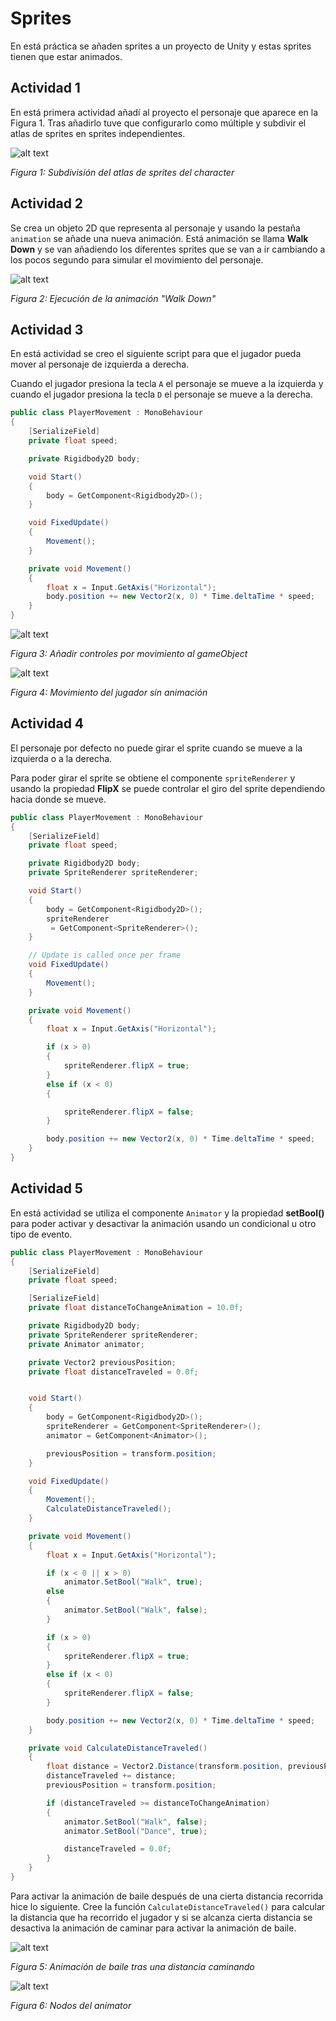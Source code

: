# Sprites

En está práctica se añaden sprites a un proyecto de Unity y estas sprites tienen que estar animados.

## Actividad 1

En está primera actividad añadí al proyecto el personaje que aparece en la Figura 1. Tras añadirlo tuve que configurarlo como múltiple y subdivir el atlas de sprites en sprites independientes.

![alt text](images/1.png)

*Figura 1: Subdivisión del atlas de sprites del character*

## Actividad 2

Se crea un objeto 2D que representa al personaje y usando la pestaña ```animation``` se añade una nueva animación. Está animación se llama **Walk Down** y se van añadiendo los diferentes sprites que se van a ir cambiando a los pocos segundo para simular el movimiento del personaje.

![alt text](images/2.gif)

*Figura 2: Ejecución de la animación "Walk Down"*

## Actividad 3

En está actividad se creo el siguiente script para que el jugador pueda mover al personaje de izquierda a derecha. 

Cuando el jugador presiona la tecla ```A``` el personaje se mueve a la izquierda y cuando el jugador presiona la tecla ```D``` el personaje se mueve a la derecha.

```cs
public class PlayerMovement : MonoBehaviour
{
    [SerializeField]
    private float speed;

    private Rigidbody2D body;

    void Start()
    {
        body = GetComponent<Rigidbody2D>();
    }

    void FixedUpdate()
    {
        Movement();
    }

    private void Movement()
    {
        float x = Input.GetAxis("Horizontal");
        body.position += new Vector2(x, 0) * Time.deltaTime * speed;
    }
}
```

![alt text](images/3.png)

*Figura 3: Añadir controles por movimiento al gameObject*

![alt text](images/3.gif)

*Figura 4: Movimiento del jugador sin animación*

## Actividad 4

El personaje por defecto no puede girar el sprite cuando se mueve a la izquierda o a la derecha.

Para poder girar el sprite se obtiene el componente ```spriteRenderer``` y usando la propiedad **FlipX** se puede controlar el giro del sprite dependiendo hacia donde se mueve.

```cs
public class PlayerMovement : MonoBehaviour
{
    [SerializeField]
    private float speed;

    private Rigidbody2D body;
    private SpriteRenderer spriteRenderer;

    void Start()
    {
        body = GetComponent<Rigidbody2D>();
        spriteRenderer
         = GetComponent<SpriteRenderer>();
    }

    // Update is called once per frame
    void FixedUpdate()
    {
        Movement();
    }

    private void Movement()
    {
        float x = Input.GetAxis("Horizontal");

        if (x > 0)
        {
            spriteRenderer.flipX = true;
        }
        else if (x < 0)
        {

            spriteRenderer.flipX = false;
        }

        body.position += new Vector2(x, 0) * Time.deltaTime * speed;
    }
}
```

## Actividad 5

En está actividad se utiliza el componente ```Animator``` y la propiedad **setBool()** para poder activar y desactivar la animación usando un condicional u otro tipo de evento.

```cs
public class PlayerMovement : MonoBehaviour
{
    [SerializeField]
    private float speed;

    [SerializeField]
    private float distanceToChangeAnimation = 10.0f;

    private Rigidbody2D body;
    private SpriteRenderer spriteRenderer;
    private Animator animator;

    private Vector2 previousPosition;
    private float distanceTraveled = 0.0f;


    void Start()
    {
        body = GetComponent<Rigidbody2D>();
        spriteRenderer = GetComponent<SpriteRenderer>();
        animator = GetComponent<Animator>();

        previousPosition = transform.position;
    }

    void FixedUpdate()
    {
        Movement();
        CalculateDistanceTraveled();
    }

    private void Movement()
    {
        float x = Input.GetAxis("Horizontal");

        if (x < 0 || x > 0)
            animator.SetBool("Walk", true);
        else
        {
            animator.SetBool("Walk", false);
        }

        if (x > 0)
        {
            spriteRenderer.flipX = true;
        }
        else if (x < 0)
        {
            spriteRenderer.flipX = false;
        }

        body.position += new Vector2(x, 0) * Time.deltaTime * speed;
    }

    private void CalculateDistanceTraveled()
    {
        float distance = Vector2.Distance(transform.position, previousPosition);
        distanceTraveled += distance;
        previousPosition = transform.position;

        if (distanceTraveled >= distanceToChangeAnimation)
        {
            animator.SetBool("Walk", false);
            animator.SetBool("Dance", true);

            distanceTraveled = 0.0f;
        }
    }
}
```

Para activar la animación de baile después de una cierta distancia recorrida hice lo siguiente. Cree la función ```CalculateDistanceTraveled()``` para calcular la distancia que ha recorrido el jugador y si se alcanza cierta distancia se desactiva la animación de caminar para activar la animación de baile.

![alt text](images/5.gif)

*Figura 5: Animación de baile tras una distancia caminando*

![alt text](images/5.png)

*Figura 6: Nodos del animator*